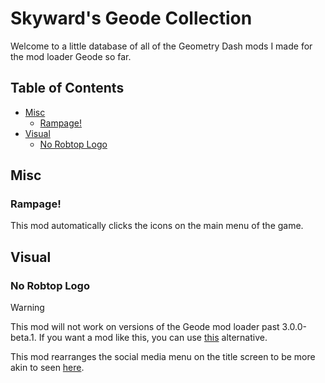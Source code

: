 # Skyward's Geode Collection
Welcome to a little database of all of the Geometry Dash mods I made for the mod loader Geode so far.<br/>
## Table of Contents
- [Misc](#misc)
  - [Rampage!](#rampage)
- [Visual](#visual)
  - [No Robtop Logo](#no-robtop-logo)<br/>
## Misc
### Rampage!
This mod automatically clicks the icons on the main menu of the game.<br/>
## Visual<br/>
### No Robtop Logo
> [!WARNING]
This mod will not work on versions of the Geode mod loader past 3.0.0-beta.1. If you want a mod like this, you can use [this](https://geode-sdk.org/mods/devcmb.cleanermenu) alternative.

This mod rearranges the social media menu on the title screen to be more akin to seen [here](https://youtu.be/BsfxkpkHs3w?t=145).
